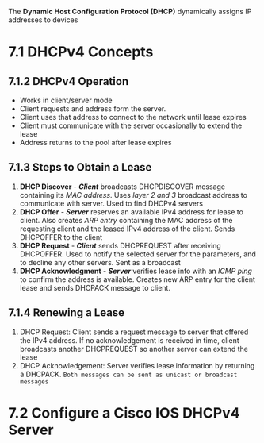 The **Dynamic Host Configuration Protocol (DHCP)** dynamically assigns IP addresses to devices

# 7.1 DHCPv4 Concepts
## 7.1.2 DHCPv4 Operation
- Works in client/server mode
- Client requests and address form the server.
- Client uses that address to connect to the network until lease expires
- Client must communicate with the server occasionally to extend the lease
- Address returns to the pool after lease expires

## 7.1.3 Steps to Obtain a Lease
1. **DHCP Discover** - ***Client*** broadcasts DHCPDISCOVER message containing its *MAC address*. Uses *layer 2 and 3*  broadcast address to communicate with server. Used to find DHCPv4 servers
2. **DHCP Offer** - ***Server***  reserves an available IPv4 address for lease to client.  Also creates *ARP entry* containing the MAC address of the requesting client and the leased IPv4 address of the client. Sends DHCPOFFER to the client
3. **DHCP Request** - ***Client***  sends DHCPREQUEST after receiving DHCPOFFER. Used to notify the selected server for the parameters, and to decline any other servers. Sent as a broadcast
4. **DHCP Acknowledgment** - ***Server***  verifies lease info with an *ICMP ping*  to confirm the address is available. Creates new ARP entry for the client lease and sends DHCPACK message to client.
## 7.1.4 Renewing a Lease
1. DHCP Request: Client sends a request message to server that offered the IPv4 address. If no acknowledgement is received in time, client broadcasts another DHCPREQUEST so another server can extend the lease
2. DHCP Acknowledgement: Server verifies lease information by returning a DHCPACK.
`Both messages can be sent as unicast or broadcast messages`

# 7.2 Configure a Cisco IOS DHCPv4 Server
